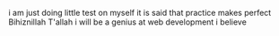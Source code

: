 i am just doing little test on myself 
it is said that practice makes perfect
   Bihiznillah T'allah i will be a genius at web development i believe